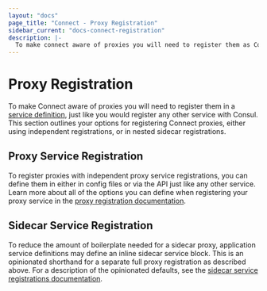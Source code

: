 ```yaml
---
layout: "docs"
page_title: "Connect - Proxy Registration"
sidebar_current: "docs-connect-registration"
description: |-
  To make connect aware of proxies you will need to register them as Consul services. This section describes the process and options for proxy registration.
---
```


# Proxy Registration

To make Connect aware of proxies you will need to register them in a [service
definition](/docs/agent/services.html), just like you would register any other service with Consul. This section outlines your options for registering Connect proxies, either using independent registrations, or in nested sidecar registrations.

## Proxy Service Registration

To register proxies with independent proxy service registrations, you can define them in either in config files or via the API just like any other service. Learn more about all of the options you can define when registering your proxy service in the [proxy registration documentation](/docs/connect/registration/service-registration.html).

## Sidecar Service Registration

To reduce the amount of boilerplate needed for a sidecar proxy,
application service definitions may define an inline sidecar service block. This is an opinionated
shorthand for a separate full proxy registration as described above. For a
description of the opinionated defaults, see the [sidecar service registrations
documentation](/docs/connect/registration/sidecar-service.html).
